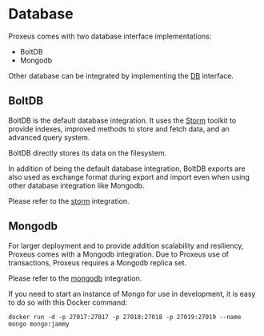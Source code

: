 # Database

Proxeus comes with two database interface implementations:
* BoltDB
* Mongodb

Other database can be integrated by implementing the [DB](https://github.com/ProxeusApp/proxeus-core/blob/master/storage/database/db/interface.go) interface.

## BoltDB

BoltDB is the default database integration.  It uses the [Storm](https://github.com/asdine/storm) toolkit to provide indexes, improved methods 
to store and fetch data, and an advanced query system.

BoltDB directly stores its data on the filesystem.

In addition of being the default database integration, BoltDB exports are also used as exchange format during export and import even when using other database 
integration like Mongodb.

Please refer to the [storm](https://github.com/ProxeusApp/proxeus-core/blob/master/storage/database/db/storm.go) integration.

## Mongodb

For larger deployment and to provide addition scalability and resiliency, Proxeus comes with a Mongodb integration.  Due to Proxeus use of transactions,
Proxeus requires a Mongodb replica set. 

Please refer to the [mongodb](https://github.com/ProxeusApp/proxeus-core/blob/master/storage/database/db/mongo.go) integration.

If you need to start an instance of Mongo for use in development, it is easy to do so with this Docker command:

`docker run -d -p 27017:27017 -p 27018:27018 -p 27019:27019 --name mongo mongo:jammy`
